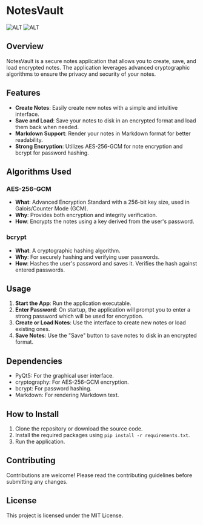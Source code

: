 
# NotesVault
![ALT](https://github.com/ryd3v/notesVault/blob/main/Screenshot-1.png)
![ALT](https://github.com/ryd3v/notesVault/blob/main/Screenshot-2.png)

## Overview

NotesVault is a secure notes application that allows you to create, save, and load encrypted notes. The application leverages advanced cryptographic algorithms to ensure the privacy and security of your notes.

## Features

- **Create Notes**: Easily create new notes with a simple and intuitive interface.
- **Save and Load**: Save your notes to disk in an encrypted format and load them back when needed.
- **Markdown Support**: Render your notes in Markdown format for better readability.
- **Strong Encryption**: Utilizes AES-256-GCM for note encryption and bcrypt for password hashing.

## Algorithms Used

### AES-256-GCM

- **What**: Advanced Encryption Standard with a 256-bit key size, used in Galois/Counter Mode (GCM).
- **Why**: Provides both encryption and integrity verification.
- **How**: Encrypts the notes using a key derived from the user's password.

### bcrypt

- **What**: A cryptographic hashing algorithm.
- **Why**: For securely hashing and verifying user passwords.
- **How**: Hashes the user's password and saves it. Verifies the hash against entered passwords.

## Usage

1. **Start the App**: Run the application executable.
2. **Enter Password**: On startup, the application will prompt you to enter a strong password which will be used for encryption.
3. **Create or Load Notes**: Use the interface to create new notes or load existing ones.
4. **Save Notes**: Use the "Save" button to save notes to disk in an encrypted format.

## Dependencies

- PyQt5: For the graphical user interface.
- cryptography: For AES-256-GCM encryption.
- bcrypt: For password hashing.
- Markdown: For rendering Markdown text.

## How to Install

1. Clone the repository or download the source code.
2. Install the required packages using `pip install -r requirements.txt`.
3. Run the application.

## Contributing

Contributions are welcome! Please read the contributing guidelines before submitting any changes.

## License

This project is licensed under the MIT License.

